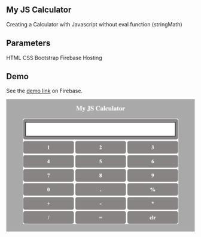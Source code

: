 ## My JS Calculator

Creating a Calculator with Javascript without eval function (stringMath)

## Parameters

HTML
CSS
Bootstrap
Firebase Hosting


## Demo
See the [demo link](https://calculator2-a3d17.firebaseapp.com/) on Firebase. 

![Demo screen shot](https://github.com/NatalliaPahosava/calculator2/blob/main/img/--demo-img.png)